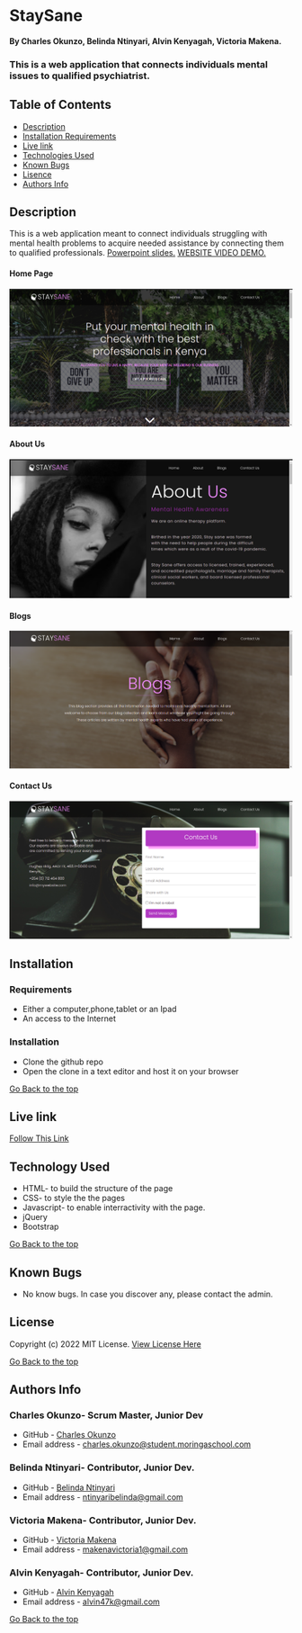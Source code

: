 # StaySane
#### By Charles Okunzo, Belinda Ntinyari, Alvin Kenyagah, Victoria Makena.
### This is a web application that connects individuals mental issues to qualified psychiatrist.

## Table of Contents
+ [Description](#description)
+ [Installation Requirements](#installation)
+ [Live link](#link)
+ [Technologies Used](#technology)
+ [Known Bugs](#bugs)
+ [Lisence](#lisence)
+ [Authors Info](#author)

## Description

This is a web application meant to connect individuals struggling with mental health problems to acquire needed assistance by connecting them to qualified professionals. [Powerpoint slides.](https://docs.google.com/presentation/d/1RqccBQOWLDmqyodjcmppOMw_SWrikClm9EavVq1KudA/edit#slide=id.gd5b09a965_5_0)
[WEBSITE VIDEO DEMO.](https://drive.google.com/file/d/1tU326biLF4-7005civa7mpJZO2SEs0CR/view)

#### Home Page
![Stay Sane Landing page](assets/readme/Screenshot-from-2022-03-24-15-09-20.png)

#### About Us
![About Us](assets/readme/Screenshot-from-2022-03-24-15-37-45.png)

#### Blogs
![Blogs](assets/readme/Screenshot-from-2022-03-24-15-37-52.png)

#### Contact Us
![Contact Us](assets/readme/Screenshot-from-2022-03-24-15-38-04.png)

## Installation 
### Requirements

* Either a computer,phone,tablet or an Ipad
* An access to the Internet
### Installation
* Clone the github repo
* Open the clone in a text editor and host it on your browser


[Go Back to the top](#staysane)

## Live link
[Follow This Link](https://charles-okunzo.github.io/stay_sane)

## Technology Used
* HTML- to build the structure of the page
* CSS- to style the the pages
* Javascript- to enable interractivity with the page.
* jQuery
* Bootstrap

[Go Back to the top](#staysane)


## Known Bugs
* No know bugs. In case you discover any, please contact the admin.

## License

Copyright (c) 2022 MIT License. [View License Here](LICENSE)

[Go Back to the top](#staysane)

## Authors Info

### Charles Okunzo- Scrum Master, Junior Dev
* GitHub - [Charles Okunzo](https://github.com/charles-okunzo)
* Email address - [charles.okunzo@student.moringaschool.com](mailto:charles.okunzo@student.moringaschool.com)

### Belinda Ntinyari- Contributor, Junior Dev.
* GitHub - [Belinda Ntinyari](https://github.com/Bel-94)
* Email address - [ntinyaribelinda@gmail.com](mailto:ntinyaribelinda@gmail.com)

### Victoria Makena- Contributor, Junior Dev.
* GitHub - [Victoria Makena](https://github.com/tori-bot)
* Email address - [makenavictoria1@gmail.com](mailto:makenavictoria1@gmail.com)

### Alvin Kenyagah- Contributor, Junior Dev.
* GitHub - [Alvin Kenyagah](https://github.com/alvinkenyagah)
* Email address - [alvin47k@gmail.com](mailto:alvin47k@gmail.com)

[Go Back to the top](#staysane)
